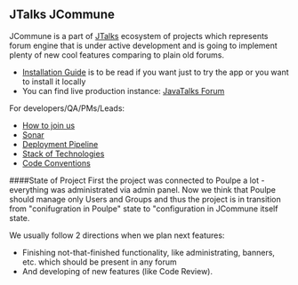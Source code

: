 JTalks JCommune
---
JCommune is a part of [JTalks](http://jtalks.org) ecosystem of projects which represents forum engine that is under active development and is going to implement plenty of new cool features comparing to plain old forums.

* [Installation Guide](docs/installation/general-installation-guide.md) is to be read if you want just to try the app or you want to install it locally
* You can find live production instance: [JavaTalks Forum](http://javatalks.ru)

For developers/QA/PMs/Leads:
* [How to join us](http://jtalks.org/display/jtalks/How+to+join+us)
* [Sonar](http://sonar.jtalks.org/dashboard/index/1)
* [Deployment Pipeline](http://ci.jtalks.org/view/JCommune.%20Pipeline)
* [Stack of Technologies](http://jtalks.org/display/jtalks/Stack+of+technologies)
* [Code Conventions](http://jtalks.org/display/jtalks/Code+Conventions)

####State of Project
First the project was connected to Poulpe a lot - everything was administrated via admin panel. Now we think that Poulpe should manage only Users and Groups and thus the project is in transition from "conifugration in Poulpe" state to "configuration in JCommune itself state.

We usually follow 2 directions when we plan next features:
 - Finishing not-that-finished functionality, like administrating, banners, etc. which should be present in any forum
 - And developing of new features (like Code Review).
 
